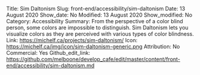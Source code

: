 Title: Sim Daltonism
Slug: front-end/accessibility/sim-daltonism
Date: 13 August 2020
Show_date: No
Modified: 13 August 2020
Show_modified: No
Category: Accessibility
Summary: From the perspective of a color blind person, some colors are impossible to distinguish. Sim Daltonism lets you visualize colors as they are perceived with various types of color blindness.
Link: https://michelf.ca/projects/sim-daltonism/
Icon: https://michelf.ca/img/icon/sim-daltonism-generic.png
Attribution: No
Commercial: Yes
Github_edit_link: https://github.com/melboone/develop_cafe/edit/master/content/front-end/accessibility/sim-daltonism.md